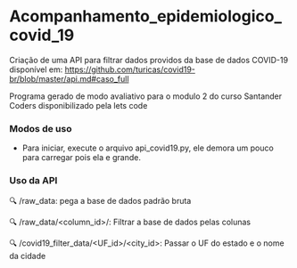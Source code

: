 # Acompanhamento_epidemiologico_covid_19

Criação de uma API para filtrar dados providos da base de dados COVID-19 disponível em: https://github.com/turicas/covid19-br/blob/master/api.md#caso_full

Programa gerado de modo avaliativo para o modulo 2 do curso Santander Coders disponibilizado pela lets code

### Modos de uso

- Para iniciar, execute o arquivo api_covid19.py, ele demora um pouco para carregar pois ela e grande. 

### Uso da API 

🔍 /raw_data: pega a base de dados padrão bruta

🔍  /raw_data/<column_id>/: Filtrar a base de dados pelas colunas 
    
🔍 /covid19_filter_data/<UF_id>/<city_id>: Passar o UF do estado e o nome da cidade

